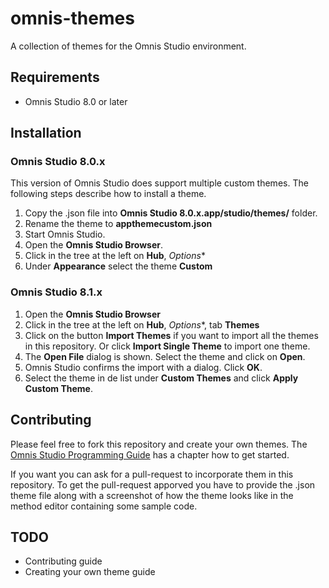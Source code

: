 # omnis-themes
A collection of themes for the Omnis Studio environment.

## Requirements
* Omnis Studio 8.0 or later

## Installation
### Omnis Studio 8.0.x
This version of Omnis Studio does support multiple custom themes. The following steps describe how to install a theme.

1. Copy the .json file into **Omnis Studio 8.0.x.app/studio/themes/** folder.
1. Rename the theme to **appthemecustom.json**
1. Start Omnis Studio. 
1. Open the **Omnis Studio Browser**.
1. Click in the tree at the left on **Hub**, *Options**
1. Under **Appearance** select the theme **Custom**

### Omnis Studio 8.1.x

1. Open the **Omnis Studio Browser**
1. Click in the tree at the left on **Hub**, *Options**, tab **Themes**
1. Click on the button **Import Themes** if you want to import all the themes in this repository. Or click **Import Single Theme** to import one theme.
1. The **Open File** dialog is shown. Select the theme and click on **Open**.
1. Omnis Studio confirms the import with a dialog. Click **OK**.
1. Select the theme in de list under **Custom Themes** and click **Apply Custom Theme**.

## Contributing
Please feel free to fork this repository and create your own themes. The [Omnis Studio Programming Guide](http://www.omnis.net/documentation/programming/index.jsp?detail=01omnistools.html#color-themes-and-appearance) has a chapter how to get started.

If you want you can ask for a pull-request to incorporate them in this repository. To get the pull-request apporved you have to provide the .json theme file along with a screenshot of how the theme looks like in the method editor containing some sample code.


## TODO
* Contributing guide
* Creating your own theme guide
